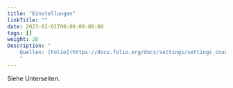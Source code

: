```yaml
---
title: "Einstellungen"
linkTitle: ""
date: 2023-02-01T00:00:00-00:00
tags: []
weight: 20
Description: "
    Quellen: [Folio](https://docs.folio.org/docs/settings/settings_courses/settings_courses/) <!-- & [GBV](https://info.gebev.de/display/FOLIOGBVEXT) -->
    "
---
```


Siehe Unterseiten.
